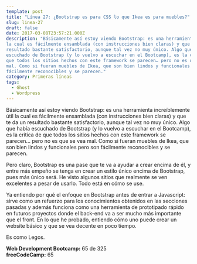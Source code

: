 ```yaml
---
template: post
title: "Línea 27: ¿Bootstrap es para CSS lo que Ikea es para muebles?"
slug: linea-27
draft: false
date: 2017-03-08T23:57:21.000Z
description: "Básicamente así estoy viendo Bootstrap: es una herramienta increíblemente útil
la cual es fácilmente ensamblada (con instrucciones bien claras) y que te da un
resultado bastante satisfactorio, aunque tal vez no muy único. Algo que había
escuchado de Bootstrap (y lo vuelvo a escuchar en el Bootcamp), es la crítica de
que todos los sitios hechos con este framework se parecen… pero no es que se vea
mal. Como si fueran muebles de Ikea, que son bien lindos y funcionales pero son
fácilmente reconocibles y se parecen."
category: Primeras líneas
tags:
  - Ghost
  - Wordpress
---
```

Básicamente así estoy viendo Bootstrap: es una herramienta increíblemente útil la cual es fácilmente ensamblada (con instrucciones bien claras) y que te da un resultado bastante satisfactorio, aunque tal vez no muy único. Algo que había escuchado de Bootstrap (y lo vuelvo a escuchar en el Bootcamp), es la crítica de que todos los sitios hechos con este framework se parecen… pero no es que se vea mal. Como si fueran muebles de Ikea, que son bien lindos y funcionales pero son fácilmente reconocibles y se parecen.

 Pero claro, Bootstrap es una pase que te va a ayudar a crear encima de él, y entre más empeño se tenga en crear un estilo único encima de Bootstrap, pues más único será. He visto algunos sitios que realmente se ven excelentes a pesar de usarlo. Todo está en cómo se use.

 Ya entiendo por qué el enfoque en Bootstrap antes de entrar a Javascript: sirve como un refuerzo para los conocimientos obtenidos en las secciones pasadas y además funciona como una herramienta de prototipado rápido en futuros proyectos donde el back-end va a ser mucho más importante que el front. En lo que he probado, entiendo cómo uno puede crear un website básico y que se vea decente en poco tiempo.

 Es como Legos.

 **Web Development Bootcamp:** 65 de 325  
 **freeCodeCamp:** 65

 